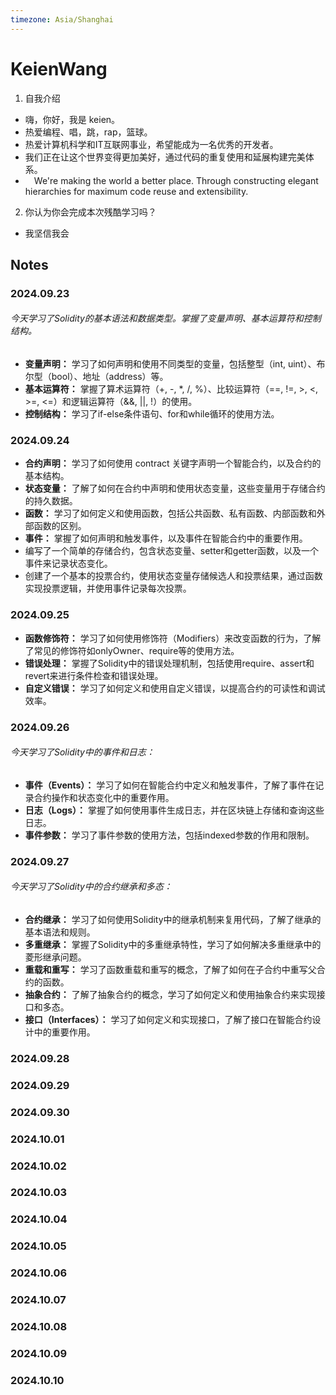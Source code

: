```yaml
---
timezone: Asia/Shanghai
---
```


# KeienWang

1. 自我介绍
  - 嗨，你好，我是 keien。
  - 热爱编程、唱，跳，rap，篮球。
  - 热爱计算机科学和IT互联网事业，希望能成为一名优秀的开发者。
  - 我们正在让这个世界变得更加美好，通过代码的重复使用和延展构建完美体系。
  -  We're making the world a better place. Through constructing elegant hierarchies for maximum code reuse and extensibility.

2. 你认为你会完成本次残酷学习吗？
  - 我坚信我会
## Notes

<!-- Content_START -->

### 2024.09.23

###### 今天学习了Solidity的基本语法和数据类型。掌握了变量声明、基本运算符和控制结构。
- **变量声明：** 学习了如何声明和使用不同类型的变量，包括整型（int, uint）、布尔型（bool）、地址（address）等。
- **基本运算符：** 掌握了算术运算符（+, -, *, /, %）、比较运算符（==, !=, >, <, >=, <=）和逻辑运算符（&&, ||, !）的使用。
- **控制结构：** 学习了if-else条件语句、for和while循环的使用方法。

### 2024.09.24
- **合约声明：** 学习了如何使用 contract 关键字声明一个智能合约，以及合约的基本结构。
- **状态变量：** 了解了如何在合约中声明和使用状态变量，这些变量用于存储合约的持久数据。
- **函数：** 学习了如何定义和使用函数，包括公共函数、私有函数、内部函数和外部函数的区别。
- **事件：** 掌握了如何声明和触发事件，以及事件在智能合约中的重要作用。
- 编写了一个简单的存储合约，包含状态变量、setter和getter函数，以及一个事件来记录状态变化。
- 创建了一个基本的投票合约，使用状态变量存储候选人和投票结果，通过函数实现投票逻辑，并使用事件记录每次投票。

### 2024.09.25

- **函数修饰符：** 学习了如何使用修饰符（Modifiers）来改变函数的行为，了解了常见的修饰符如onlyOwner、require等的使用方法。
- **错误处理：** 掌握了Solidity中的错误处理机制，包括使用require、assert和revert来进行条件检查和错误处理。
- **自定义错误：** 学习了如何定义和使用自定义错误，以提高合约的可读性和调试效率。

### 2024.09.26
###### 今天学习了Solidity中的事件和日志：
- **事件（Events）：** 学习了如何在智能合约中定义和触发事件，了解了事件在记录合约操作和状态变化中的重要作用。
- **日志（Logs）：** 掌握了如何使用事件生成日志，并在区块链上存储和查询这些日志。
- **事件参数：** 学习了事件参数的使用方法，包括indexed参数的作用和限制。

### 2024.09.27
###### 今天学习了Solidity中的合约继承和多态：
- **合约继承：** 学习了如何使用Solidity中的继承机制来复用代码，了解了继承的基本语法和规则。
- **多重继承：** 掌握了Solidity中的多重继承特性，学习了如何解决多重继承中的菱形继承问题。
- **重载和重写：** 学习了函数重载和重写的概念，了解了如何在子合约中重写父合约的函数。
- **抽象合约：** 了解了抽象合约的概念，学习了如何定义和使用抽象合约来实现接口和多态。
- **接口（Interfaces）：** 学习了如何定义和实现接口，了解了接口在智能合约设计中的重要作用。


### 2024.09.28

### 2024.09.29

### 2024.09.30

### 2024.10.01

### 2024.10.02

### 2024.10.03

### 2024.10.04

### 2024.10.05

### 2024.10.06

### 2024.10.07

### 2024.10.08

### 2024.10.09

### 2024.10.10


<!-- Content_END -->